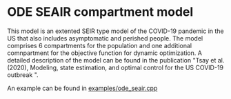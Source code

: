 # ODE SEAIR compartment model

This model is an extented SEIR type model of the COVID-19 pandemic in the US that also includes asymptomatic and 
perished people. 
The model comprises 6 compartments for the population and one additional comnpartment for the objective function for 
dynamic optimization.
A detailed description of the model can be found in the publication
"Tsay et al. (2020), Modeling, state estimation, and optimal control for the US COVID-19 outbreak ".

An example can be found in [examples/ode_seair.cpp](../../examples/ode_seair.cpp)

